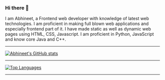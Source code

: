 ### Hi there 👋

<!--
**AbhineetSarkar-TUL-MarTech/AbhineetSarkar-TUL-MarTech** is a ✨ _special_ ✨ repository because its `README.md` (this file) appears on your GitHub profile.

Here are some ideas to get you started:

- 🔭 I’m currently working on ...
- 🌱 I’m currently learning ...
- 👯 I’m looking to collaborate on ...
- 🤔 I’m looking for help with ...
- 💬 Ask me about ...
- 📫 How to reach me: ...
- 😄 Pronouns: ...
- ⚡ Fun fact: ...
-->
I am Abhineet, a Frontend web developer with knowledge of latest web technologies. I am proficient in making full blown web applications and especially frontend part of it. I have made static as well as dynamic web pages using HTML, CSS, Javascript. I am proficient in Python, JavaScript and know core Java and C++.

___
[![Abhineet's GitHub stats](https://github-readme-stats.vercel.app/api?username=AbhineetSarkar-TUL-CXEUF&theme=gruvbox)](https://github.com/AbhineetSarkar-TUL-CXEUF/github-readme-stats)
***

[![Top Languages](https://github-readme-stats.vercel.app/api/top-langs/?username=AbhineetSarkar-TUL-CXEUF&langs_count=8&layout=compact&theme=gruvbox)](https://github.com/AbhineetSarkar-TUL-CXEUF/github-readme-stats)

___
